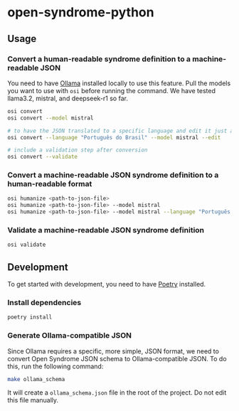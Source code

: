 # open-syndrome-python

## Usage

### Convert a human-readable syndrome definition to a machine-readable JSON

You need to have [Ollama](https://github.com/ollama/ollama) installed locally
to use this feature. Pull the models you want to use with `osi` before running the command.
We have tested llama3.2, mistral, and deepseek-r1 so far.

```bash
osi convert
osi convert --model mistral

# to have the JSON translated to a specific language and edit it just after conversion
osi convert --language "Português do Brasil" --model mistral --edit

# include a validation step after conversion
osi convert --validate
```

### Convert a machine-readable JSON syndrome definition to a human-readable format

```bash
osi humanize <path-to-json-file>
osi humanize <path-to-json-file> --model mistral
osi humanize <path-to-json-file> --model mistral --language "Português do Brasil"
```

### Validate a machine-readable JSON syndrome definition

```bash
osi validate
```

## Development

To get started with development, you need to have [Poetry](https://python-poetry.org/) installed.

### Install dependencies

```bash
poetry install
```

### Generate Ollama-compatible JSON

Since Ollama requires a specific, more simple, JSON format, we need to convert Open Syndrome JSON schema
to Ollama-compatible JSON. To do this, run the following command:

```bash
make ollama_schema
```

It will create a `ollama_schema.json` file in the root of the project. Do not edit this file manually.
